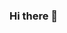 ### Hi there 👋

<!--
**valeprieto0311/valeprieto0311** is a ✨ _special_ ✨ repository because its `README.md` (this file) appears on your GitHub profile.

-->
